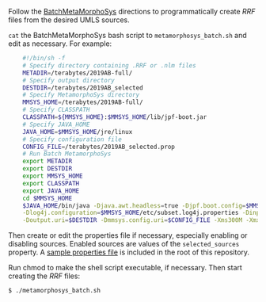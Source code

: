 Follow the [BatchMetaMorphoSys](https://www.nlm.nih.gov/research/umls/implementation_resources/community/mmsys/BatchMetaMorphoSys.html) directions  to programmatically create _RRF_ files from the desired UMLS sources.

`cat` the BatchMetaMorphoSys bash script to `metamorphosys_batch.sh` and edit as necessary. For example:

```BASH
    #!/bin/sh -f
    # Specify directory containing .RRF or .nlm files
    METADIR=/terabytes/2019AB-full/
    # Specify output directory
    DESTDIR=/terabytes/2019AB_selected
    # Specify MetamorphoSys directory
    MMSYS_HOME=/terabytes/2019AB-full/
    # Specify CLASSPATH
    CLASSPATH=${MMSYS_HOME}:$MMSYS_HOME/lib/jpf-boot.jar
    # Specify JAVA_HOME
    JAVA_HOME=$MMSYS_HOME/jre/linux
    # Specify configuration file
    CONFIG_FILE=/terabytes/2019AB_selected.prop
    # Run Batch MetamorphoSys
    export METADIR
    export DESTDIR
    export MMSYS_HOME
    export CLASSPATH
    export JAVA_HOME
    cd $MMSYS_HOME
    $JAVA_HOME/bin/java -Djava.awt.headless=true -Djpf.boot.config=$MMSYS_HOME/etc/subset.boot.properties \
    -Dlog4j.configuration=$MMSYS_HOME/etc/subset.log4j.properties -Dinput.uri=$METADIR \
    -Doutput.uri=$DESTDIR -Dmmsys.config.uri=$CONFIG_FILE -Xms300M -Xmx1000M org.java.plugin.boot.Boot
```

Then create or edit the properties file if necessary, especially enabling or disabling sources. Enabled sources are values of the `selected_sources` property. A [sample properties file](metamorphosys_snomed_sample.prop) is included in the root of this repository.

Run chmod to make the shell script executable, if necessary. Then start creating the _RRF_ files:

```BASH
$ ./metamorphosys_batch.sh
```

